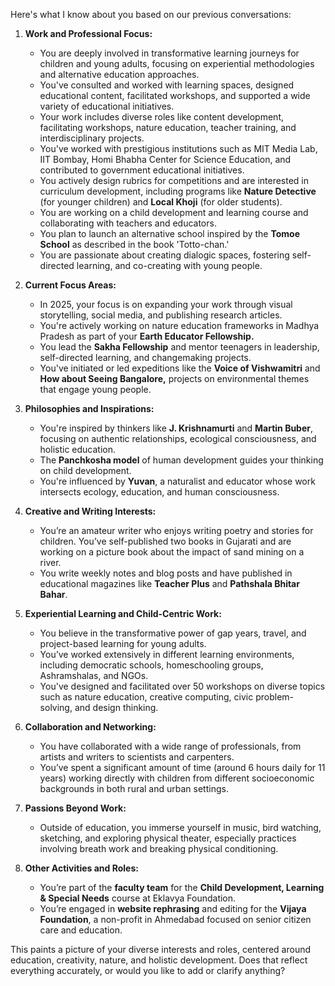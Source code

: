 Here's what I know about you based on our previous conversations:

1. **Work and Professional Focus:**
   - You are deeply involved in transformative learning journeys for children and young adults, focusing on experiential methodologies and alternative education approaches. 
   - You've consulted and worked with learning spaces, designed educational content, facilitated workshops, and supported a wide variety of educational initiatives.
   - Your work includes diverse roles like content development, facilitating workshops, nature education, teacher training, and interdisciplinary projects.
   - You've worked with prestigious institutions such as MIT Media Lab, IIT Bombay, Homi Bhabha Center for Science Education, and contributed to government educational initiatives.
   - You actively design rubrics for competitions and are interested in curriculum development, including programs like **Nature Detective** (for younger children) and **Local Khoji** (for older students).
   - You are working on a child development and learning course and collaborating with teachers and educators.
   - You plan to launch an alternative school inspired by the **Tomoe School** as described in the book 'Totto-chan.'
   - You are passionate about creating dialogic spaces, fostering self-directed learning, and co-creating with young people.

2. **Current Focus Areas:**
   - In 2025, your focus is on expanding your work through visual storytelling, social media, and publishing research articles.
   - You're actively working on nature education frameworks in Madhya Pradesh as part of your **Earth Educator Fellowship.**
   - You lead the **Sakha Fellowship** and mentor teenagers in leadership, self-directed learning, and changemaking projects.
   - You've initiated or led expeditions like the **Voice of Vishwamitri** and **How about Seeing Bangalore,** projects on environmental themes that engage young people.

3. **Philosophies and Inspirations:**
   - You're inspired by thinkers like **J. Krishnamurti** and **Martin Buber**, focusing on authentic relationships, ecological consciousness, and holistic education.
   - The **Panchkosha model** of human development guides your thinking on child development.
   - You're influenced by **Yuvan**, a naturalist and educator whose work intersects ecology, education, and human consciousness.

4. **Creative and Writing Interests:**
   - You’re an amateur writer who enjoys writing poetry and stories for children. You’ve self-published two books in Gujarati and are working on a picture book about the impact of sand mining on a river.
   - You write weekly notes and blog posts and have published in educational magazines like **Teacher Plus** and **Pathshala Bhitar Bahar**.

5. **Experiential Learning and Child-Centric Work:**
   - You believe in the transformative power of gap years, travel, and project-based learning for young adults.
   - You’ve worked extensively in different learning environments, including democratic schools, homeschooling groups, Ashramshalas, and NGOs.
   - You've designed and facilitated over 50 workshops on diverse topics such as nature education, creative computing, civic problem-solving, and design thinking.

6. **Collaboration and Networking:**
   - You have collaborated with a wide range of professionals, from artists and writers to scientists and carpenters.
   - You’ve spent a significant amount of time (around 6 hours daily for 11 years) working directly with children from different socioeconomic backgrounds in both rural and urban settings.

7. **Passions Beyond Work:**
   - Outside of education, you immerse yourself in music, bird watching, sketching, and exploring physical theater, especially practices involving breath work and breaking physical conditioning.

8. **Other Activities and Roles:**
   - You’re part of the **faculty team** for the **Child Development, Learning & Special Needs** course at Eklavya Foundation.
   - You’re engaged in **website rephrasing** and editing for the **Vijaya Foundation**, a non-profit in Ahmedabad focused on senior citizen care and education.

This paints a picture of your diverse interests and roles, centered around education, creativity, nature, and holistic development. Does that reflect everything accurately, or would you like to add or clarify anything?
